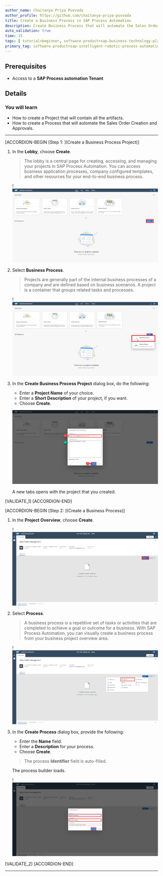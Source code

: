 ```yaml
---
author_name: Chaitanya Priya Puvvada
author_profile: https://github.com/chaitanya-priya-puvvada
title: Create a Business Process in SAP Process Automation
description: Create Business Process that will automate the Sales Order Creation and Approvals
auto_validation: true
time: 15
tags: [ tutorial>beginner, software-product>sap-business-technology-platform]
primary_tag: software-product>sap-intelligent-robotic-process-automation
---
```


## Prerequisites
  - Access to a **SAP Process automation Tenant**

## Details
### You will learn
  - How to create a Project that will contain all the artifacts.
  - How to create a Process that will automate the Sales Order Creation and Approvals.

---

[ACCORDION-BEGIN [Step 1: ](Create a Business Process Project)]

1. In the **Lobby**, choose **Create**.

    >The lobby is a central page for creating, accessing, and managing your projects in SAP Process Automation. You can access business application processes, company configured templates, and other resources for your end-to-end business process.

    !![Lobby overview](01_Lobby.png)

2. Select **Business Process**.

    > Projects are generally part of the internal business processes of a company and are defined based on business scenarios. A project is a container that groups related tasks and processes.

    !![Create a Business Process Project](02_Lobby_Create.png)

3. In the **Create Business Process Project** dialog box, do the following:
    - Enter a **Project Name** of your choice.
    - Enter a **Short Description** of your project, if you want.
    - Choose **Create**.

    ![Fill Project information ](02_Lobby_Create_Business_Process_Project_filled_name.png)

    A new tabs opens with the project that you created.

[VALIDATE_1]
[ACCORDION-END]

[ACCORDION-BEGIN [Step 2: ](Create a Business Process)]


1. In the **Project Overview**, choose **Create**.

    !![Process Builder](01_Design_Studio.png)


2. Select **Process**.

    > A business process is a repetitive set of tasks or activities that are completed to achieve a goal or outcome for a business. With SAP Process Automation, you can visually create a business process from your business project overview area.

    !![Process Builder Create Process](02_Design_Studio_Create.png)


3. In the **Create Process** dialog box, provide the following:
    - Enter the **Name** field.
    - Enter a **Description** for your process.
    - Choose **Create**.

    > The process **Identifier** field is auto-filled.

    The process builder loads.

    !![Process Builder Create Process filled](03_Design_Studio_Create_Process_filled.png)

[VALIDATE_2]
[ACCORDION-END]

---
